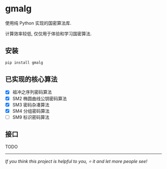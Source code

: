 # gmalg

使用纯 Python 实现的国密算法库.

计算效率较低, 仅仅用于体验和学习国密算法.

## 安装

```bat
pip install gmalg
```

## 已实现的核心算法

- [x] 祖冲之序列密码算法
- [x] SM2 椭圆曲线公钥密码算法
- [x] SM3 密码杂凑算法
- [x] SM4 分组密码算法
- [ ] SM9 标识密码算法

## 接口

TODO

---

*If you think this project is helpful to you, :star: it and let more people see!*
